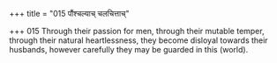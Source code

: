 +++
title = "015 पौंश्चल्याच् चलचित्ताच्"

+++
015	Through their passion for men, through their mutable temper, through their natural heartlessness, they become disloyal towards their husbands, however carefully they may be guarded in this (world).